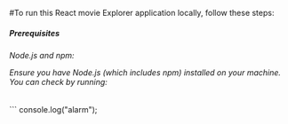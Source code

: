 #To run this React movie Explorer application locally, follow these steps:
<h5>Prerequisites</h5>
<h6>Node.js and npm: <p>Ensure you have Node.js (which includes npm) installed on your machine. You can check by running:</p></h6>
```
console.log("alarm");

